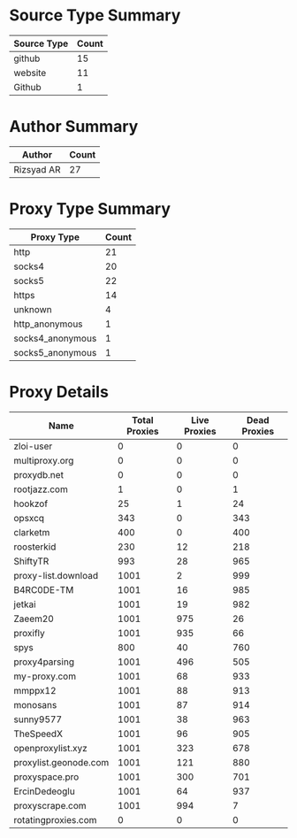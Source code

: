 # Source Type Summary

| Source Type | Count |
|-------------|-------|
| github | 15 |
| website | 11 |
| Github | 1 |


# Author Summary

| Author | Count |
|--------|-------|
| Rizsyad AR | 27 |


# Proxy Type Summary

| Proxy Type | Count |
|------------|-------|
| http | 21 |
| socks4 | 20 |
| socks5 | 22 |
| https | 14 |
| unknown | 4 |
| http_anonymous | 1 |
| socks4_anonymous | 1 |
| socks5_anonymous | 1 |


# Proxy Details

| Name | Total Proxies | Live Proxies | Dead Proxies |
|------|---------------|--------------|---------------|
| zloi-user | 0 | 0 | 0 |
| multiproxy.org | 0 | 0 | 0 |
| proxydb.net | 0 | 0 | 0 |
| rootjazz.com | 1 | 0 | 1 |
| hookzof | 25 | 1 | 24 |
| opsxcq | 343 | 0 | 343 |
| clarketm | 400 | 0 | 400 |
| roosterkid | 230 | 12 | 218 |
| ShiftyTR | 993 | 28 | 965 |
| proxy-list.download | 1001 | 2 | 999 |
| B4RC0DE-TM | 1001 | 16 | 985 |
| jetkai | 1001 | 19 | 982 |
| Zaeem20 | 1001 | 975 | 26 |
| proxifly | 1001 | 935 | 66 |
| spys | 800 | 40 | 760 |
| proxy4parsing | 1001 | 496 | 505 |
| my-proxy.com | 1001 | 68 | 933 |
| mmppx12 | 1001 | 88 | 913 |
| monosans | 1001 | 87 | 914 |
| sunny9577 | 1001 | 38 | 963 |
| TheSpeedX | 1001 | 96 | 905 |
| openproxylist.xyz | 1001 | 323 | 678 |
| proxylist.geonode.com | 1001 | 121 | 880 |
| proxyspace.pro | 1001 | 300 | 701 |
| ErcinDedeoglu | 1001 | 64 | 937 |
| proxyscrape.com | 1001 | 994 | 7 |
| rotatingproxies.com | 0 | 0 | 0 |
